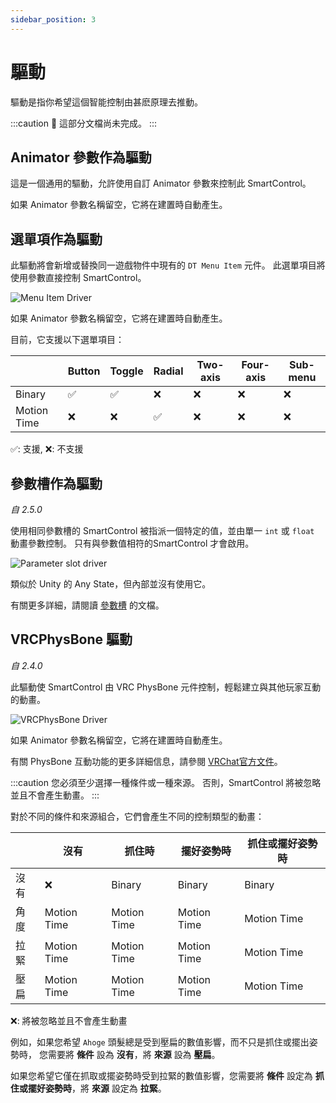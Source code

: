 ```yaml
---
sidebar_position: 3
---
```


# 驅動

驅動是指你希望這個智能控制由甚麽原理去推動。

:::caution
🚧 這部分文檔尚未完成。
:::

## Animator 參數作為驅動

這是一個通用的驅動，允許使用自訂 Animator 參數來控制此 SmartControl。

如果 Animator 參數名稱留空，它將在建置時自動產生。

## 選單項作為驅動

此驅動將會新增或替換同一遊戲物件中現有的 `DT Menu Item` 元件。
此選單項目將使用參數直接控制 SmartControl。

![Menu Item Driver](/img/smartcontrol-basics-driver-menuitem.PNG)

如果 Animator 參數名稱留空，它將在建置時自動產生。

目前，它支援以下選單項目：

|             | Button | Toggle | Radial | Two-axis | Four-axis | Sub-menu |
|-------------|--------|--------|--------|----------|-----------|----------|
| Binary      | ✅     | ✅    | ❌     | ❌      | ❌        | ❌      | 
| Motion Time | ❌     | ❌    | ✅     | ❌      | ❌        | ❌      | 

✅: 支援, ❌: 不支援

## 參數槽作為驅動

*自 2.5.0*

使用相同參數槽的 SmartControl 被指派一個特定的值，並由單一 `int` 或 `float` 動畫參數控制。
只有與參數值相符的SmartControl 才會啟用。

![Parameter slot driver](/img/smartcontrol-basics-driver-parameterslot.png)

類似於 Unity 的 Any State，但內部並沒有使用它。

有關更多詳細，請閱讀 [參數槽](/docs/components/parameter-slot) 的文檔。

## VRCPhysBone 驅動

*自 2.4.0*

此驅動使 SmartControl 由 VRC PhysBone 元件控制，輕鬆建立與其他玩家互動的動畫。

![VRCPhysBone Driver](/img/smartcontrol-basics-driver-vrcphysbone.png)

如果 Animator 參數名稱留空，它將在建置時自動產生。

有關 PhysBone 互動功能的更多詳細信息，請參閱 [VRChat官方文件](https://creators.vrchat.com/avatars/avatar-dynamics/physbones/)。

:::caution
您必須至少選擇一種條件或一種來源。 否則，SmartControl 將被忽略並且不會產生動畫。
:::

對於不同的條件和來源組合，它們會產生不同的控制類型的動畫：

|         | 沒有        | 抓住時     | 擺好姿勢時       | 抓住或擺好姿勢時 |
|---------|-------------|-------------|-------------|------------------|
| 沒有    | ❌          | Binary      | Binary      | Binary           |
| 角度    | Motion Time | Motion Time | Motion Time | Motion Time      |
| 拉緊    | Motion Time | Motion Time | Motion Time | Motion Time      |
| 壓扁    | Motion Time | Motion Time | Motion Time | Motion Time      |

❌: 將被忽略並且不會產生動畫

例如，如果您希望 `Ahoge` 頭髮總是受到壓扁的數值影響，而不只是抓住或擺出姿勢時，
您需要將 **條件** 設為 **沒有**，將 **來源** 設為 **壓扁**。

如果您希望它僅在抓取或擺姿勢時受到拉緊的數值影響，您需要將 **條件** 設定為 **抓住或擺好姿勢時**，將 **來源** 設定為 **拉緊**。
